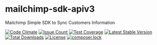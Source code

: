 # mailchimp-sdk-apiv3
Mailchimp Simple SDK to Sync Customers Information

[![Code Climate](https://codeclimate.com/github/vinyvicente/mailchimp-sdk-apiv3/badges/gpa.svg)](https://codeclimate.com/github/vinyvicente/mailchimp-sdk-apiv3)
[![Issue Count](https://codeclimate.com/github/vinyvicente/mailchimp-sdk-apiv3/badges/issue_count.svg)](https://codeclimate.com/github/vinyvicente/mailchimp-sdk-apiv3)
[![Test Coverage](https://codeclimate.com/github/vinyvicente/mailchimp-sdk-apiv3/badges/coverage.svg)](https://codeclimate.com/github/vinyvicente/mailchimp-sdk-apiv3/coverage)
[![Latest Stable Version](https://poser.pugx.org/vinyvicente/mailchimp-sdk-apiv3/v/stable)](https://packagist.org/packages/vinyvicente/mailchimp-sdk-apiv3)
[![Total Downloads](https://poser.pugx.org/vinyvicente/mailchimp-sdk-apiv3/downloads)](https://packagist.org/packages/vinyvicente/mailchimp-sdk-apiv3)
[![License](https://poser.pugx.org/vinyvicente/mailchimp-sdk-apiv3/license)](https://packagist.org/packages/vinyvicente/mailchimp-sdk-apiv3)
[![composer.lock](https://poser.pugx.org/vinyvicente/mailchimp-sdk-apiv3/composerlock)](https://packagist.org/packages/vinyvicente/mailchimp-sdk-apiv3)